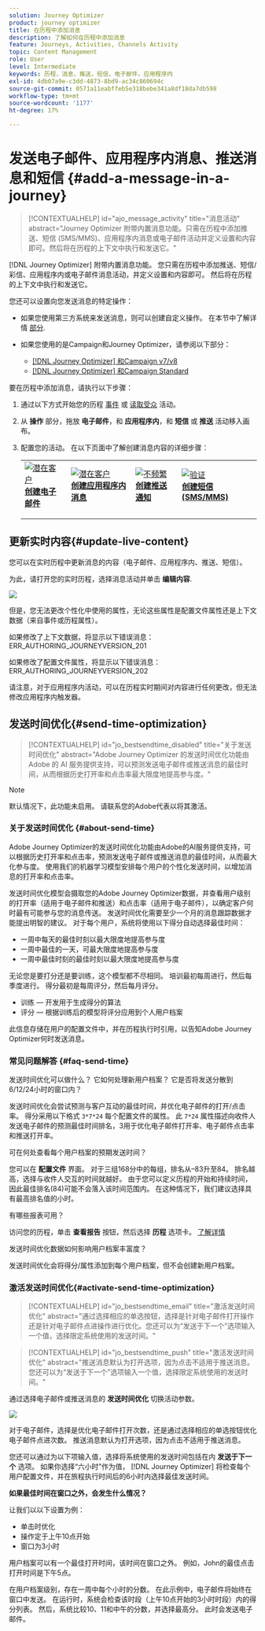 ```yaml
---
solution: Journey Optimizer
product: journey optimizer
title: 在历程中添加消息
description: 了解如何在历程中添加消息
feature: Journeys, Activities, Channels Activity
topic: Content Management
role: User
level: Intermediate
keywords: 历程，消息，推送，短信，电子邮件，应用程序内
exl-id: 4db07a9e-c3dd-4873-8bd9-ac34c860694c
source-git-commit: 0571a11eabffeb5e318bebe341a8df18da7db598
workflow-type: tm+mt
source-wordcount: '1177'
ht-degree: 17%

---
```


# 发送电子邮件、应用程序内消息、推送消息和短信 {#add-a-message-in-a-journey}

>[!CONTEXTUALHELP]
>id="ajo_message_activity"
>title="消息活动"
>abstract="Journey Optimizer 附带内置消息功能。只需在历程中添加推送、短信 (SMS/MMS)、应用程序内消息或电子邮件活动并定义设置和内容即可。然后将在历程的上下文中执行和发送它。"

[!DNL Journey Optimizer] 附带内置消息功能。 您只需在历程中添加推送、短信/彩信、应用程序内或电子邮件消息活动，并定义设置和内容即可。 然后将在历程的上下文中执行和发送它。

您还可以设置向您发送消息的特定操作：

* 如果您使用第三方系统来发送消息，则可以创建自定义操作。 在本节中了解详情 [部分](../action/action.md).

* 如果您使用的是Campaign和Journey Optimizer，请参阅以下部分：

   * [[!DNL Journey Optimizer] 和Campaign v7/v8](../action/acc-action.md)
   * [[!DNL Journey Optimizer] 和Campaign Standard](../action/acs-action.md)

要在历程中添加消息，请执行以下步骤：

1. 通过以下方式开始您的历程 [事件](general-events.md) 或 [读取受众](read-audience.md) 活动。

1. 从 **操作** 部分，拖放 **电子邮件**，和 **应用程序内**，和 **短信** 或 **推送** 活动移入画布。

1. 配置您的活动。 在以下页面中了解创建消息内容的详细步骤：

   <table style="table-layout:fixed">
   <tr style="border: 0;">
   <td>
   <a href="../email/create-email.md">
   <img alt="潜在客户" src="../assets/do-not-localize/email.jpg">
   </a>
   <div><a href="../email/create-email.md"><strong>创建电子邮件</strong>
   </div>
   <p>
   </td>
   <td>
   <a href="../in-app/create-in-app.md">
   <img alt="潜在客户" src="../assets/do-not-localize/in-app.jpg">
   </a>
   <div><a href="../in-app/create-in-app.md"><strong>创建应用程序内消息</strong>
   </div>
   <p>
   </td>
   <td>
   <a href="../push/create-push.md">
   <img alt="不频繁" src="../assets/do-not-localize/push.jpg">
   </a>
   <div>
   <a href="../push/create-push.md"><strong>创建推送通知<strong></a>
   </div>
   <p>
   </td>
   <td>
   <a href="../sms/create-sms.md">
   <img alt="验证" src="../assets/do-not-localize/sms.jpg">
   </a>
   <div>
   <a href="../sms/create-sms.md"><strong>创建短信(SMS/MMS)</strong></a>
   </div>
   <p>
   </td>
   </tr>
   </table>

## 更新实时内容{#update-live-content}

您可以在实时历程中更新消息的内容（电子邮件、应用程序内、推送、短信）。

为此，请打开您的实时历程，选择消息活动并单击 **编辑内容**.

![](assets/add-a-message2.png)

但是，您无法更改个性化中使用的属性，无论这些属性是配置文件属性还是上下文数据（来自事件或历程属性）。

如果修改了上下文数据，将显示以下错误消息：ERR_AUTHORING_JOURNEYVERSION_201

如果修改了配置文件属性，将显示以下错误消息：ERR_AUTHORING_JOURNEYVERSION_202

请注意，对于应用程序内活动，可以在历程实时期间对内容进行任何更改，但无法修改应用程序内触发器。

## 发送时间优化{#send-time-optimization}

>[!CONTEXTUALHELP]
>id="jo_bestsendtime_disabled"
>title="关于发送时间优化"
>abstract="Adobe Journey Optimizer 的发送时间优化功能由 Adobe 的 AI 服务提供支持，可以预测发送电子邮件或推送消息的最佳时间，从而根据历史打开率和点击率最大限度地提高参与度。"

>[!NOTE]
>
>默认情况下，此功能未启用。 请联系您的Adobe代表以将其激活。

### 关于发送时间优化 {#about-send-time}

Adobe Journey Optimizer的发送时间优化功能由Adobe的AI服务提供支持，可以根据历史打开率和点击率，预测发送电子邮件或推送消息的最佳时间，从而最大化参与度。 使用我们的机器学习模型安排每个用户的个性化发送时间，以增加消息的打开率和点击率。

发送时间优化模型会摄取您的Adobe Journey Optimizer数据，并查看用户级别的打开率（适用于电子邮件和推送）和点击率（适用于电子邮件），以确定客户何时最有可能参与您的消息传送。 发送时间优化需要至少一个月的消息跟踪数据才能提出明智的建议。 对于每个用户，系统将使用以下得分自动选择最佳时间：

* 一周中每天的最佳时刻以最大限度地提高参与度
* 一周中最佳的一天，可最大限度地提高参与度
* 一周中最佳时刻的最佳时刻以最大限度地提高参与度

无论您是要打分还是要训练，这个模型都不尽相同。 培训最初每周进行，然后每季度进行。 得分最初是每周评分，然后每月评分。

* 训练 — 开发用于生成得分的算法
* 评分 — 根据训练后的模型将评分应用到个人用户档案

此信息存储在用户的配置文件中，并在历程执行时引用，以告知Adobe Journey Optimizer何时发送消息。

### 常见问题解答 {#faq-send-time}

发送时间优化可以做什么？ 它如何处理新用户档案？ 它是否将发送分散到6/12/24小时的窗口内？

发送时间优化会尝试预测与客户互动的最佳时间，并优化电子邮件的打开/点击率。 得分采用以下格式 `3*7*24` 每个配置文件的属性。 此 `7*24` 属性描述向收件人发送电子邮件的预测最佳时间排名，3用于优化电子邮件打开率、电子邮件点击率和推送打开率。

可在何处查看每个用户档案的预期发送时间？

您可以在 **配置文件** 界面。 对于三组168分中的每组，排名从–83升至84。 排名越高，选择与收件人交互的时间就越好。 由于您可以定义历程的开始和持续时间，因此最佳排名(84)可能不会落入该时间范围内。 在这种情况下，我们建议选择具有最高排名值的小时。

有哪些报表可用？

访问您的历程，单击 **查看报告** 按钮，然后选择 **历程** 选项卡。 [了解详情](../reports/journey-global-report.md)

发送时间优化数据如何影响用户档案丰富度？

发送时间优化会将得分/属性添加到每个用户档案，但不会创建新用户档案。

### 激活发送时间优化{#activate-send-time-optimization}

>[!CONTEXTUALHELP]
>id="jo_bestsendtime_email"
>title="激活发送时间优化"
>abstract="通过选择相应的单选按钮，选择是针对电子邮件打开操作还是针对电子邮件点进操作进行优化。您还可以为“发送于下一个”选项输入一个值，选择限定系统使用的发送时间。"

>[!CONTEXTUALHELP]
>id="jo_bestsendtime_push"
>title="激活发送时间优化"
>abstract="推送消息默认为打开选项，因为点击不适用于推送消息。您还可以为“发送于下一个”选项输入一个值，选择限定系统使用的发送时间。"

通过选择电子邮件或推送消息的 **发送时间优化** 切换活动参数。

![](../building-journeys/assets/jo-message5.png)

对于电子邮件，选择是优化电子邮件打开次数，还是通过选择相应的单选按钮优化电子邮件点进次数。 推送消息默认为打开选项，因为点击不适用于推送消息。

您还可以通过为以下项输入值，选择将系统使用的发送时间包括在内 **发送于下一个** 选项。 如果你选择“六小时”作为值， [!DNL Journey Optimizer] 将检查每个用户配置文件，并在旅程执行时间后的6小时内选择最佳发送时间。

**如果最佳时间在窗口之外，会发生什么情况？**

让我们以以下设置为例：

* 单击时优化
* 操作定于上午10点开始
* 窗口为3小时

用户档案可以有一个最佳打开时间，该时间在窗口之外。 例如，John的最佳点击打开时间是下午5点。

在用户档案级别，存在一周中每个小时的分数。 在此示例中，电子邮件将始终在窗口中发送。 在运行时，系统会检查该时段（上午10点开始的3小时时段）内的得分列表。 然后，系统比较10、11和中午的分数，并选择最高分。 此时会发送电子邮件。
